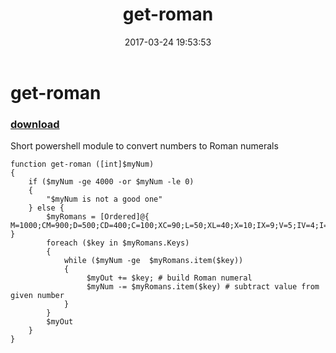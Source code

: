 ﻿---
pid:            6818
poster:         Luis C
title:          get-roman
date:           2017-03-24 19:53:53
format:         posh
parent:         0
parent:         0

---

# get-roman

### [download](6818.ps1)

Short powershell module to convert numbers to Roman numerals

```posh
function get-roman ([int]$myNum)
{
    if ($myNum -ge 4000 -or $myNum -le 0) 
    {
        "$myNum is not a good one"
    } else {
        $myRomans = [Ordered]@{ M=1000;CM=900;D=500;CD=400;C=100;XC=90;L=50;XL=40;X=10;IX=9;V=5;IV=4;I=1 }
        foreach ($key in $myRomans.Keys)
        {
            while ($myNum -ge  $myRomans.item($key)) 
            {
                 $myOut += $key; # build Roman numeral
                 $myNum -= $myRomans.item($key) # subtract value from given number
            }
        }
        $myOut
    }
}
```
